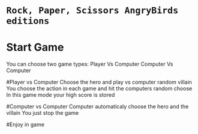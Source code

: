# `Rock, Paper, Scissors AngryBirds editions` 
# Start Game
You can choose two game types:
  Player Vs Computer
  Computer Vs Computer

#Player vs Computer
 Choose the hero and play vs computer random villain
 You choose the action in each game and hit the computers random choose
 In this game mode your high score is stored

#Computer vs Computer
Computer automaticaly choose the hero and the villain
You just stop the game 

#Enjoy in game